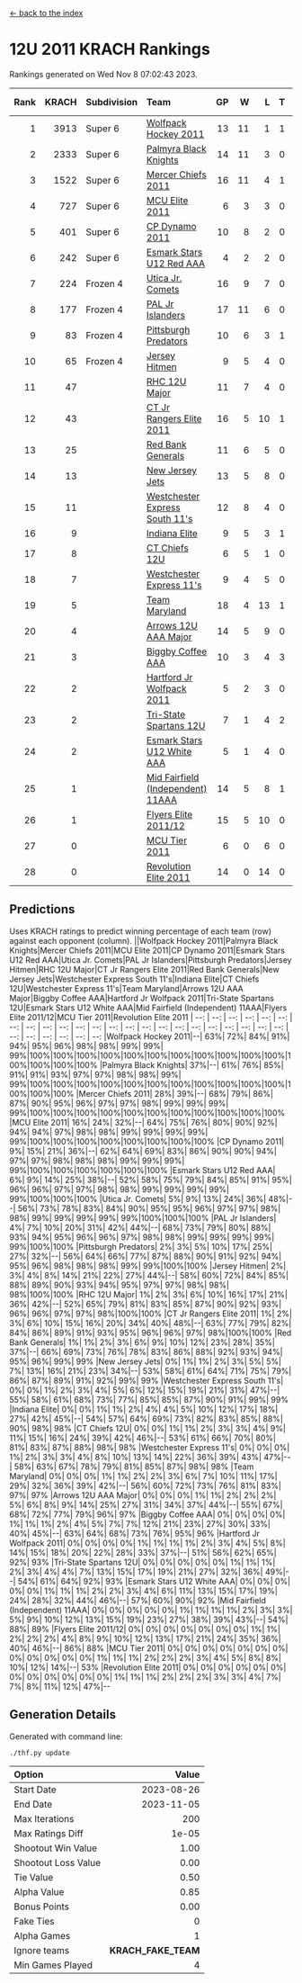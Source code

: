 [<- back to the index](readme.md)
# 12U 2011 KRACH Rankings
Rankings generated on Wed Nov  8 07:02:43 2023.

Rank|KRACH|Subdivision|Team|GP|W|L|T|OTW|OTL|SoS|Exp Wins|Win Diff
---:|---:|:---|:---|---:|---:|---:|---:|---:|---:|---:|---:|---:
1|3913|Super 6|[Wolfpack Hockey 2011](https://gamesheetstats.com/seasons/3664/teams/140937/schedule)|13|11|1|1|0|0|642|12.3|-0.0
2|2333|Super 6|[Palmyra Black Knights](https://gamesheetstats.com/seasons/3664/teams/140949/schedule)|14|11|3|0|0|0|983|11.8|-0.0
3|1522|Super 6|[Mercer Chiefs 2011](https://gamesheetstats.com/seasons/3664/teams/140936/schedule)|16|11|4|1|0|1|953|12.3|-0.0
4|727|Super 6|[MCU Elite 2011](https://gamesheetstats.com/seasons/3664/teams/140929/schedule)|6|3|3|0|2|0|1565|3.8|-0.0
5|401|Super 6|[CP Dynamo 2011](https://gamesheetstats.com/seasons/3664/teams/140944/schedule)|10|8|2|0|0|0|725|8.8|-0.0
6|242|Super 6|[Esmark Stars U12 Red AAA](https://gamesheetstats.com/seasons/3664/teams/140951/schedule)|4|2|2|0|0|0|635|2.8|-0.0
7|224|Frozen 4|[Utica Jr. Comets](https://gamesheetstats.com/seasons/3664/teams/140945/schedule)|16|9|7|0|1|0|947|9.8|-0.0
8|177|Frozen 4|[PAL Jr Islanders](https://gamesheetstats.com/seasons/3664/teams/140943/schedule)|17|11|6|0|1|0|470|11.8|-0.0
9|83|Frozen 4|[Pittsburgh Predators](https://gamesheetstats.com/seasons/3664/teams/140950/schedule)|10|6|3|1|0|0|296|7.3|-0.0
10|65|Frozen 4|[Jersey Hitmen](https://gamesheetstats.com/seasons/3664/teams/140938/schedule)|9|5|4|0|0|0|118|5.8|-0.0
11|47||[RHC 12U Major](https://gamesheetstats.com/seasons/3664/teams/140941/schedule)|11|7|4|0|0|1|72|7.8|-0.0
12|43||[CT Jr Rangers Elite 2011](https://gamesheetstats.com/seasons/3664/teams/140931/schedule)|16|5|10|1|0|1|697|6.3|-0.0
13|25||[Red Bank Generals](https://gamesheetstats.com/seasons/3664/teams/140940/schedule)|11|6|5|0|0|0|98|6.8|-0.0
14|13||[New Jersey Jets](https://gamesheetstats.com/seasons/3664/teams/140939/schedule)|13|5|8|0|2|0|68|5.8|-0.0
15|11||[Westchester Express South 11's](https://gamesheetstats.com/seasons/3664/teams/140947/schedule)|12|8|4|0|0|0|38|8.9|0.0
16|9||[Indiana Elite](https://gamesheetstats.com/seasons/3664/teams/144353/schedule)|9|5|3|1|0|0|28|6.4|0.0
17|8||[CT Chiefs 12U](https://gamesheetstats.com/seasons/3664/teams/140934/schedule)|6|5|1|0|1|0|2|5.9|0.0
18|7||[Westchester Express 11's](https://gamesheetstats.com/seasons/3664/teams/140948/schedule)|9|4|5|0|0|0|104|4.9|0.0
19|5||[Team Maryland](https://gamesheetstats.com/seasons/3664/teams/140954/schedule)|18|4|13|1|0|1|929|5.4|0.0
20|4||[Arrows 12U AAA Major](https://gamesheetstats.com/seasons/3664/teams/140946/schedule)|14|5|9|0|1|1|102|5.9|0.0
21|3||[Biggby Coffee AAA](https://gamesheetstats.com/seasons/3664/teams/144351/schedule)|10|3|4|3|0|0|5|5.4|0.0
22|2||[Hartford Jr Wolfpack 2011](https://gamesheetstats.com/seasons/3664/teams/140935/schedule)|5|2|3|0|0|0|17|2.9|0.0
23|2||[Tri-State Spartans 12U](https://gamesheetstats.com/seasons/3664/teams/144352/schedule)|7|1|4|2|0|0|5|2.9|0.0
24|2||[Esmark Stars U12 White AAA](https://gamesheetstats.com/seasons/3664/teams/140952/schedule)|5|1|4|0|0|0|21|1.9|0.0
25|1||[Mid Fairfield (Independent) 11AAA](https://gamesheetstats.com/seasons/3664/teams/140933/schedule)|14|5|8|1|0|1|14|6.4|0.0
26|1||[Flyers Elite 2011/12](https://gamesheetstats.com/seasons/3664/teams/140942/schedule)|15|5|10|0|0|2|7|5.9|0.0
27|0||[MCU Tier 2011](https://gamesheetstats.com/seasons/3664/teams/140932/schedule)|6|0|6|0|0|0|1|0.9|0.0
28|0||[Revolution Elite 2011](https://gamesheetstats.com/seasons/3664/teams/140953/schedule)|14|0|14|0|0|0|11|0.9|0.0

## Predictions
Uses KRACH ratings to predict winning percentage of each team (row) against each opponent (column).
||Wolfpack Hockey 2011|Palmyra Black Knights|Mercer Chiefs 2011|MCU Elite 2011|CP Dynamo 2011|Esmark Stars U12 Red AAA|Utica Jr. Comets|PAL Jr Islanders|Pittsburgh Predators|Jersey Hitmen|RHC 12U Major|CT Jr Rangers Elite 2011|Red Bank Generals|New Jersey Jets|Westchester Express South 11's|Indiana Elite|CT Chiefs 12U|Westchester Express 11's|Team Maryland|Arrows 12U AAA Major|Biggby Coffee AAA|Hartford Jr Wolfpack 2011|Tri-State Spartans 12U|Esmark Stars U12 White AAA|Mid Fairfield (Independent) 11AAA|Flyers Elite 2011/12|MCU Tier 2011|Revolution Elite 2011
| --: | --: | --: | --: | --: | --: | --: | --: | --: | --: | --: | --: | --: | --: | --: | --: | --: | --: | --: | --: | --: | --: | --: | --: | --: | --: | --: | --: | --: 
|Wolfpack Hockey 2011|--| 63%| 72%| 84%| 91%| 94%| 95%| 96%| 98%| 98%| 99%| 99%| 99%|100%|100%|100%|100%|100%|100%|100%|100%|100%|100%|100%|100%|100%|100%|100%
|Palmyra Black Knights| 37%|--| 61%| 76%| 85%| 91%| 91%| 93%| 97%| 97%| 98%| 98%| 99%| 99%|100%|100%|100%|100%|100%|100%|100%|100%|100%|100%|100%|100%|100%|100%
|Mercer Chiefs 2011| 28%| 39%|--| 68%| 79%| 86%| 87%| 90%| 95%| 96%| 97%| 97%| 98%| 99%| 99%| 99%| 99%|100%|100%|100%|100%|100%|100%|100%|100%|100%|100%|100%
|MCU Elite 2011| 16%| 24%| 32%|--| 64%| 75%| 76%| 80%| 90%| 92%| 94%| 94%| 97%| 98%| 98%| 99%| 99%| 99%| 99%| 99%|100%|100%|100%|100%|100%|100%|100%|100%
|CP Dynamo 2011|  9%| 15%| 21%| 36%|--| 62%| 64%| 69%| 83%| 86%| 90%| 90%| 94%| 97%| 97%| 98%| 98%| 98%| 99%| 99%| 99%| 99%|100%|100%|100%|100%|100%|100%
|Esmark Stars U12 Red AAA|  6%|  9%| 14%| 25%| 38%|--| 52%| 58%| 75%| 79%| 84%| 85%| 91%| 95%| 96%| 96%| 97%| 97%| 98%| 98%| 99%| 99%| 99%| 99%| 99%|100%|100%|100%
|Utica Jr. Comets|  5%|  9%| 13%| 24%| 36%| 48%|--| 56%| 73%| 78%| 83%| 84%| 90%| 95%| 95%| 96%| 97%| 97%| 98%| 98%| 99%| 99%| 99%| 99%| 99%|100%|100%|100%
|PAL Jr Islanders|  4%|  7%| 10%| 20%| 31%| 42%| 44%|--| 68%| 73%| 79%| 80%| 88%| 93%| 94%| 95%| 96%| 96%| 97%| 98%| 98%| 99%| 99%| 99%| 99%| 99%|100%|100%
|Pittsburgh Predators|  2%|  3%|  5%| 10%| 17%| 25%| 27%| 32%|--| 56%| 64%| 66%| 77%| 87%| 88%| 90%| 91%| 92%| 94%| 95%| 96%| 98%| 98%| 98%| 99%| 99%|100%|100%
|Jersey Hitmen|  2%|  3%|  4%|  8%| 14%| 21%| 22%| 27%| 44%|--| 58%| 60%| 72%| 84%| 85%| 88%| 89%| 90%| 93%| 94%| 95%| 97%| 97%| 98%| 98%| 98%|100%|100%
|RHC 12U Major|  1%|  2%|  3%|  6%| 10%| 16%| 17%| 21%| 36%| 42%|--| 52%| 65%| 79%| 81%| 83%| 85%| 87%| 90%| 92%| 93%| 96%| 96%| 97%| 97%| 98%|100%|100%
|CT Jr Rangers Elite 2011|  1%|  2%|  3%|  6%| 10%| 15%| 16%| 20%| 34%| 40%| 48%|--| 63%| 77%| 79%| 82%| 84%| 86%| 89%| 91%| 93%| 95%| 96%| 96%| 97%| 98%|100%|100%
|Red Bank Generals|  1%|  1%|  2%|  3%|  6%|  9%| 10%| 12%| 23%| 28%| 35%| 37%|--| 66%| 69%| 73%| 76%| 78%| 83%| 86%| 88%| 92%| 93%| 94%| 95%| 96%| 99%| 99%
|New Jersey Jets|  0%|  1%|  1%|  2%|  3%|  5%|  5%|  7%| 13%| 16%| 21%| 23%| 34%|--| 53%| 58%| 61%| 64%| 71%| 75%| 79%| 86%| 87%| 89%| 91%| 92%| 99%| 99%
|Westchester Express South 11's|  0%|  0%|  1%|  2%|  3%|  4%|  5%|  6%| 12%| 15%| 19%| 21%| 31%| 47%|--| 55%| 58%| 61%| 68%| 73%| 77%| 85%| 85%| 87%| 90%| 91%| 99%| 99%
|Indiana Elite|  0%|  0%|  1%|  1%|  2%|  4%|  4%|  5%| 10%| 12%| 17%| 18%| 27%| 42%| 45%|--| 54%| 57%| 64%| 69%| 73%| 82%| 83%| 85%| 88%| 90%| 98%| 98%
|CT Chiefs 12U|  0%|  0%|  1%|  1%|  2%|  3%|  3%|  4%|  9%| 11%| 15%| 16%| 24%| 39%| 42%| 46%|--| 53%| 61%| 66%| 70%| 80%| 81%| 83%| 87%| 88%| 98%| 98%
|Westchester Express 11's|  0%|  0%|  0%|  1%|  2%|  3%|  3%|  4%|  8%| 10%| 13%| 14%| 22%| 36%| 39%| 43%| 47%|--| 58%| 63%| 67%| 78%| 79%| 81%| 85%| 87%| 98%| 98%
|Team Maryland|  0%|  0%|  0%|  1%|  1%|  2%|  2%|  3%|  6%|  7%| 10%| 11%| 17%| 29%| 32%| 36%| 39%| 42%|--| 56%| 60%| 72%| 73%| 76%| 81%| 83%| 97%| 97%
|Arrows 12U AAA Major|  0%|  0%|  0%|  1%|  1%|  2%|  2%|  2%|  5%|  6%|  8%|  9%| 14%| 25%| 27%| 31%| 34%| 37%| 44%|--| 55%| 67%| 68%| 72%| 77%| 79%| 96%| 97%
|Biggby Coffee AAA|  0%|  0%|  0%|  0%|  1%|  1%|  1%|  2%|  4%|  5%|  7%|  7%| 12%| 21%| 23%| 27%| 30%| 33%| 40%| 45%|--| 63%| 64%| 68%| 73%| 76%| 95%| 96%
|Hartford Jr Wolfpack 2011|  0%|  0%|  0%|  0%|  1%|  1%|  1%|  1%|  2%|  3%|  4%|  5%|  8%| 14%| 15%| 18%| 20%| 22%| 28%| 33%| 37%|--| 51%| 56%| 62%| 65%| 92%| 93%
|Tri-State Spartans 12U|  0%|  0%|  0%|  0%|  0%|  1%|  1%|  1%|  2%|  3%|  4%|  4%|  7%| 13%| 15%| 17%| 19%| 21%| 27%| 32%| 36%| 49%|--| 54%| 61%| 64%| 92%| 93%
|Esmark Stars U12 White AAA|  0%|  0%|  0%|  0%|  0%|  1%|  1%|  1%|  2%|  2%|  3%|  4%|  6%| 11%| 13%| 15%| 17%| 19%| 24%| 28%| 32%| 44%| 46%|--| 57%| 60%| 90%| 92%
|Mid Fairfield (Independent) 11AAA|  0%|  0%|  0%|  0%|  0%|  1%|  1%|  1%|  1%|  2%|  3%|  3%|  5%|  9%| 10%| 12%| 13%| 15%| 19%| 23%| 27%| 38%| 39%| 43%|--| 54%| 88%| 89%
|Flyers Elite 2011/12|  0%|  0%|  0%|  0%|  0%|  0%|  0%|  1%|  1%|  2%|  2%|  2%|  4%|  8%|  9%| 10%| 12%| 13%| 17%| 21%| 24%| 35%| 36%| 40%| 46%|--| 86%| 88%
|MCU Tier 2011|  0%|  0%|  0%|  0%|  0%|  0%|  0%|  0%|  0%|  0%|  0%|  0%|  1%|  1%|  1%|  2%|  2%|  2%|  3%|  4%|  5%|  8%|  8%| 10%| 12%| 14%|--| 53%
|Revolution Elite 2011|  0%|  0%|  0%|  0%|  0%|  0%|  0%|  0%|  0%|  0%|  0%|  0%|  1%|  1%|  1%|  2%|  2%|  2%|  3%|  3%|  4%|  7%|  7%|  8%| 11%| 12%| 47%|--

## Generation Details

Generated with command line:
```
./thf.py update
```

| Option | Value |
| :----- | ----: |
| Start Date | 2023-08-26 |
| End Date | 2023-11-05 |
| Max Iterations | 200 |
| Max Ratings Diff | 1e-05 |
| Shootout Win Value | 1.00 |
| Shootout Loss Value | 0.00 |
| Tie Value | 0.50 |
| Alpha Value | 0.85 |
| Bonus Points | 0.00 |
| Fake Ties | 0 |
| Alpha Games | 1 |
| Ignore teams | __KRACH_FAKE_TEAM__ |
| Min Games Played | 4 |


